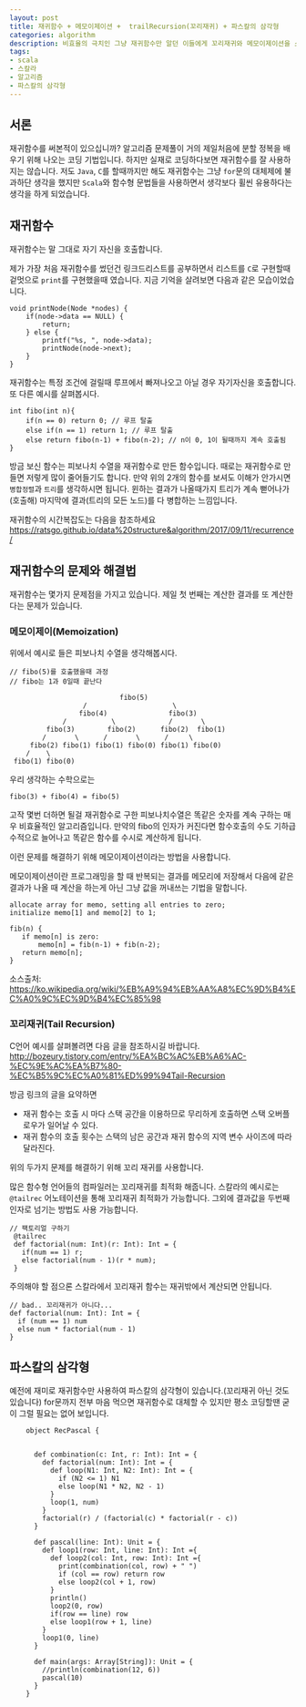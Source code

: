 ```yaml
---
layout: post
title: 재귀함수 + 메모이제이션 +  trailRecursion(꼬리재귀) + 파스칼의 삼각형
categories: algorithm
description: 비효율의 극치인 그냥 재귀함수만 알던 이들에게 꼬리재귀와 메모이제이션을 소개합니다.
tags:
- scala
- 스칼라
- 알고리즘
- 파스칼의 삼각형
---
```


## 서론

재귀함수를 써본적이 있으십니까? 알고리즘 문제풀이 거의 제일처음에 분할 정복을 배우기 위해 나오는 코딩 기법입니다. 하지만 실재로 코딩하다보면 재귀함수를 잘 사용하지는 않습니다.
저도 `Java`, `C`를 할때까지만 해도 재귀함수는 그냥 `for`문의 대체제에 불과하단 생각을 했지만 `Scala`와 함수형 문법들을 사용하면서 생각보다 휠씬 유용하다는 생각을 하게 되었습니다.

## 재귀함수

재귀함수는 말 그대로 자기 자신을 호출합니다.

제가 가장 처음 재귀함수를 썼던건 링크드리스트를 공부하면서 리스트를 `C`로 구현할때 겉멋으로 `print`를 구현했을때 였습니다. 지금 기억을 살려보면 다음과 같은 모습이었습니다.
    
    void printNode(Node *nodes) {
        if(node->data == NULL) {
            return;
        } else {
            printf("%s, ", node->data);
            printNode(node->next);
        }
    }

재귀함수는 특정 조건에 걸릴때 루프에서 빠져나오고 아닐 경우 자기자신을 호출합니다. 또 다른 예시를 살펴봅시다.

    int fibo(int n){
        if(n == 0) return 0; // 루프 탈출
        else if(n == 1) return 1; // 루프 탈출
        else return fibo(n-1) + fibo(n-2); // n이 0, 1이 될때까지 계속 호출됨
    }
    
방금 보신 함수는 피보나치 수열을 재귀함수로 만든 함수입니다. 때로는 재귀함수로 만들면 저렇게 많이 줄어들기도 합니다.
만약 위의 2개의 함수를 보셔도 이해가 안가시면 `병합정렬`과 `트리`를 생각하시면 됩니다. 윈하는 결과가 나올때가지 트리가 계속 뻗어나가 (호출해) 마지막에
결과(트리의 모든 노드)를 다 병합하는 느낌입니다.


재귀함수의 시간복잡도는 다음을 참조하세요
https://ratsgo.github.io/data%20structure&algorithm/2017/09/11/recurrence/


## 재귀함수의 문제와 해결법

재귀함수는 몇가지 문제점을 가지고 있습니다. 제일 첫 번째는 계산한 결과를 또 계산한다는 문제가 있습니다.

### 메모이제이(Memoization)
위에서 예시로 들은 피보나치 수열을 생각해봅시다.

    // fibo(5)를 호출했을때 과정
    // fibo는 1과 0일때 끝난다
        
                               fibo(5)
                      /                     \
                     fibo(4)               fibo(3)
                 /           \             /       \
             fibo(3)        fibo(2)      fibo(2)  fibo(1)
            /       \      /       \      /     \
         fibo(2) fibo(1) fibo(1) fibo(0) fibo(1) fibo(0)  
        /    \
     fibo(1) fibo(0)

우리 생각하는 수학으로는 

    fibo(3) + fibo(4) = fibo(5)

고작 몇번 더하면 될걸 재귀함수로 구한 피보나치수열은 똑같은 숫자를 계속 구하는 매우 비효율적인 알고리즘입니다. 만약의 fibo의 인자가 커진다면
함수호출의 수도 기하급수적으로 늘어나고 똑같은 함수를 수시로 계산하게 됩니다.

이런 문제를 해결하기 위해 메모이제이션이라는 방법을 사용합니다.

메모이제이션이란 프로그래밍을 할 때 반복되는 결과를 메모리에 저장해서 다음에 같은 결과가 나올 때 계산을 하는게 아닌 그냥 값을 꺼내쓰는 기법을 말합니다.

    allocate array for memo, setting all entries to zero;
    initialize memo[1] and memo[2] to 1;
    
    fib(n) {
       if memo[n] is zero:
           memo[n] = fib(n-1) + fib(n-2);
       return memo[n];
    }
    
소스출처: https://ko.wikipedia.org/wiki/%EB%A9%94%EB%AA%A8%EC%9D%B4%EC%A0%9C%EC%9D%B4%EC%85%98

### 꼬리재귀(Tail Recursion)

C언어 예시를 살펴볼려면 다음 글을 참조하시길 바랍니다.
http://bozeury.tistory.com/entry/%EA%BC%AC%EB%A6%AC-%EC%9E%AC%EA%B7%80-%EC%B5%9C%EC%A0%81%ED%99%94Tail-Recursion

방금 링크의 글을 요약하면

- 재귀 함수는 호출 시 마다 스택 공간을 이용하므로 무리하게 호출하면 스택 오버플로우가 일어날 수 있다.
- 재귀 함수의 호출 횟수는 스택의 남은 공간과 재귀 함수의 지역 변수 사이즈에 따라 달라진다.

위의 두가지 문제를 해결하기 위해 꼬리 재귀를 사용합니다.

많은 함수형 언어들의 컴파일러는 꼬리재귀를 최적화 해줍니다. 스칼라의 예시로는 `@tailrec` 어노테이션을 통해 꼬리재귀 최적화가 가능합니다.
그외에 결과값을 두번째 인자로 넘기는 방법도 사용 가능합니다.

    // 팩토리얼 구하기
     @tailrec
     def factorial(num: Int)(r: Int): Int = {
       if(num == 1) r;
       else factorial(num - 1)(r * num);
     }

주의해야 할 점으론 스칼라에서 꼬리재귀 함수는 재귀밖에서 계산되면 안됩니다.

    // bad.. 꼬리재귀가 아니다...
    def factorial(num: Int): Int = {
      if (num == 1) num
      else num * factorial(num - 1)
    }

## 파스칼의 삼각형

예전에 재미로 재귀함수만 사용하여 파스칼의 삼각형이 있습니다.(꼬리재귀 아닌 것도 있습니다)
for문까지 전부 마음 먹으면 재귀함수로 대체할 수 있지만 평소 코딩할땐 굳이 그럴 필요는 없어 보입니다.

        object RecPascal {
        
        
          def combination(c: Int, r: Int): Int = {
            def factorial(num: Int): Int = {
              def loop(N1: Int, N2: Int): Int = {
                if (N2 <= 1) N1
                else loop(N1 * N2, N2 - 1)
              }
              loop(1, num)
            }
            factorial(r) / (factorial(c) * factorial(r - c))
          }
        
          def pascal(line: Int): Unit = {
            def loop1(row: Int, line: Int): Int ={
              def loop2(col: Int, row: Int): Int ={
                print(combination(col, row) + " ")
                if (col == row) return row
                else loop2(col + 1, row)
              }
              println()
              loop2(0, row)
              if(row == line) row
              else loop1(row + 1, line)
            }
            loop1(0, line)
          }
        
          def main(args: Array[String]): Unit = {
            //println(combination(12, 6))
            pascal(10)
          }
        }